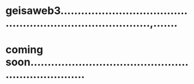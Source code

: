 # geisaweb3...............................................................................,.......
# coming soon.....................................................................
